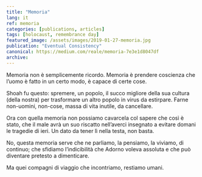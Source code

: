 ```yaml
---
title: "Memoria"
lang: it
ref: memoria
categories: [publications, articles]
tags: [holocaust, remembrance day]
featured_image: /assets/images/2019-01-27-memoria.jpg
publication: "Eventual Consistency"
canonical: https://medium.com/reale/memoria-7e3e1d8047df
archive:
---
```


Memoria non è semplicemente ricordo. Memoria è prendere coscienza che l’uomo è fatto in un certo modo, è capace di certe cose.

Shoah fu questo: spremere, un popolo, il succo migliore della sua cultura (della nostra) per trasformare un altro popolo in virus da estirpare. Farne non-uomini, non-cose, massa di vita inutile, da cancellare.

Ora con quella memoria non possiamo cavarcela col sapere che così è stato, che il male avrà un suo riscatto nell’averci insegnato a evitare domani le tragedie di ieri. Un dato da tener lì nella testa, non basta.

No, questa memoria serve che ne parliamo, la pensiamo, la viviamo, di continuo; che sfidiamo l’indicibilità che Adorno voleva assoluta e che può diventare pretesto a dimenticare.

Ma quei compagni di viaggio che incontriamo, restiamo umani.
